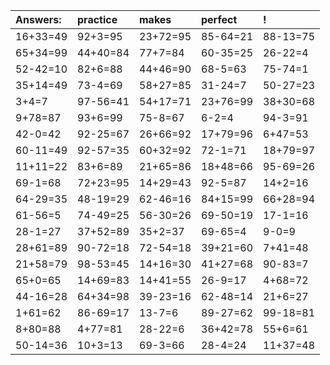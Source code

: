 | Answers: | practice | makes | perfect | ! |
| :--- | :--- | :--- | :--- | :--- |
| 16+33=49 | 92+3=95 | 23+72=95 | 85-64=21 | 88-13=75 | 
| 65+34=99 | 44+40=84 | 77+7=84 | 60-35=25 | 26-22=4 | 
| 52-42=10 | 82+6=88 | 44+46=90 | 68-5=63 | 75-74=1 | 
| 35+14=49 | 73-4=69 | 58+27=85 | 31-24=7 | 50-27=23 | 
| 3+4=7 | 97-56=41 | 54+17=71 | 23+76=99 | 38+30=68 | 
| 9+78=87 | 93+6=99 | 75-8=67 | 6-2=4 | 94-3=91 | 
| 42-0=42 | 92-25=67 | 26+66=92 | 17+79=96 | 6+47=53 | 
| 60-11=49 | 92-57=35 | 60+32=92 | 72-1=71 | 18+79=97 | 
| 11+11=22 | 83+6=89 | 21+65=86 | 18+48=66 | 95-69=26 | 
| 69-1=68 | 72+23=95 | 14+29=43 | 92-5=87 | 14+2=16 | 
| 64-29=35 | 48-19=29 | 62-46=16 | 84+15=99 | 66+28=94 | 
| 61-56=5 | 74-49=25 | 56-30=26 | 69-50=19 | 17-1=16 | 
| 28-1=27 | 37+52=89 | 35+2=37 | 69-65=4 | 9-0=9 | 
| 28+61=89 | 90-72=18 | 72-54=18 | 39+21=60 | 7+41=48 | 
| 21+58=79 | 98-53=45 | 14+16=30 | 41+27=68 | 90-83=7 | 
| 65+0=65 | 14+69=83 | 14+41=55 | 26-9=17 | 4+68=72 | 
| 44-16=28 | 64+34=98 | 39-23=16 | 62-48=14 | 21+6=27 | 
| 1+61=62 | 86-69=17 | 13-7=6 | 89-27=62 | 99-18=81 | 
| 8+80=88 | 4+77=81 | 28-22=6 | 36+42=78 | 55+6=61 | 
| 50-14=36 | 10+3=13 | 69-3=66 | 28-4=24 | 11+37=48 | 
